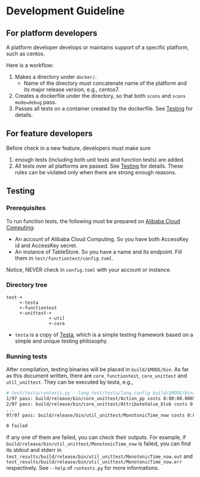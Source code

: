 # Development Guideline

## For platform developers

A platform developer develops or maintains support of a specific platform, such as centos.

Here is a workflow:
1. Makes a directory under `docker/`.
   * Name of the directory must concatenate name of the platform and its major release version, e.g., centos7.
1. Creates a dockerfile under the directory, so that both `scons` and `scons mode=debug` pass.
1. Passes all tests on a container created by the dockerfile.
   See [Testing](#testing) for details.

## For feature developers

Before check in a new feature, developers must make sure
1. enough tests (including both unit tests and function tests) are added.
1. All tests over all platforms are passed. See [Testing](#testing) for details.
These rules can be violated only when there are strong enough reasons.

## Testing

### Prerequisites

To run function tests, the following must be prepared on [Alibaba Cloud Computing](https://intl.aliyun.com):
* An account of Alibaba Cloud Computing. So you have both AccessKey id and AccessKey secret.
* An instance of TableStore. So you have a name and its endpoint.
Fill them in `test/functiontest/config.toml`.

Notice, NEVER check in `config.toml` with your account or instance.

### Directory tree

```
test-+
     +-testa
     +-functiontest
     +-unittest-+
                +-util
                +-core
```
* `testa` is a copy of [Testa](https://github.com/TimeExceed/testa),
  which is a simple testing framework based on a simple and unique testing philosophy.

### Running tests

After compilation, testing binaries will be placed in `build/$MODE/bin`.
As far as this document written, there are `core_functiontest`, `core_unittest` and `util_unittest`.
They can be executed by testa, e.g.,
```sh
# test/testa/runtests.py --lang test/testa/lang.config build/$MODE/bin/core_functiontest build/$MODE/bin/core_unittest build/$MODE/bin/util_unittest
1/97 pass: build/release/bin/core_unittest/Action_pp costs 0:00:00.006556 secs
2/97 pass: build/release/bin/core_unittest/AttributeValue_blob costs 0:00:00.012437 secs
...
97/97 pass: build/release/bin/util_unittest/MonotonicTime_now costs 0:00:01.003448 secs

0 failed
```
If any one of them are failed, you can check their outputs.
For example, if `build/release/bin/util_unittest/MonotonicTime_now` is failed,
you can find its stdout and stderr in `test_results/build/release/bin/util_unittest/MonotonicTime_now.out` and `test_results/build/release/bin/util_unittest/MonotonicTime_now.err` respectively.
See `--help` of `runtests.py` for more informations.
